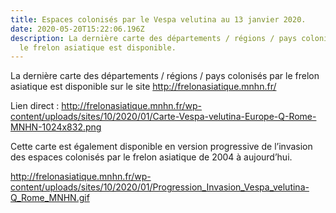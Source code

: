 ```yaml
---
title: Espaces colonisés par le Vespa velutina au 13 janvier 2020.
date: 2020-05-20T15:22:06.196Z
description: La dernière carte des départements / régions / pays colonisés par
  le frelon asiatique est disponible.
---
```

La dernière carte des départements / régions / pays colonisés par le frelon asiatique est disponible sur le site <http://frelonasiatique.mnhn.fr/>

Lien direct : <http://frelonasiatique.mnhn.fr/wp-content/uploads/sites/10/2020/01/Carte-Vespa-velutina-Europe-Q-Rome-MNHN-1024x832.png>

Cette carte est également disponible en version progressive de l’invasion des espaces colonisés par le frelon asiatique de 2004 à aujourd’hui.

<http://frelonasiatique.mnhn.fr/wp-content/uploads/sites/10/2020/01/Progression_Invasion_Vespa_velutina-Q_Rome_MNHN.gif>
